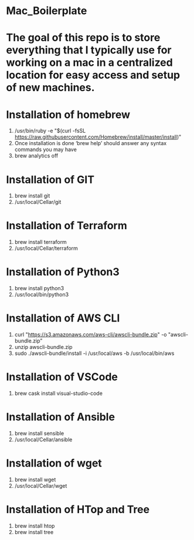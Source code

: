 # Mac_Boilerplate
# The goal of this repo is to store everything that I typically use for working on a mac in a centralized location for easy access and setup of new machines.

# Installation of homebrew
1. /usr/bin/ruby -e "$(curl -fsSL https://raw.githubusercontent.com/Homebrew/install/master/install)"
2. Once installation is done ‘brew help’ should answer any syntax commands you may have
3. brew analytics off

# Installation of GIT
1. brew install git
2. /usr/local/Cellar/git

# Installation of Terraform
1. brew install terraform
2. /usr/local/Cellar/terraform

# Installation of Python3
1. brew install python3
2. /usr/local/bin/python3

# Installation of AWS CLI
1. curl "https://s3.amazonaws.com/aws-cli/awscli-bundle.zip" -o "awscli-bundle.zip”
2. unzip awscli-bundle.zip
3. sudo ./awscli-bundle/install -i /usr/local/aws -b /usr/local/bin/aws

# Installation of VSCode
1. brew cask install visual-studio-code

# Installation of Ansible
1. brew install sensible
2. /usr/local/Cellar/ansible

# Installation of wget
1. brew install wget
2. /usr/local/Cellar/wget

# Installation of HTop and Tree
1. brew install htop
2. brew install tree

